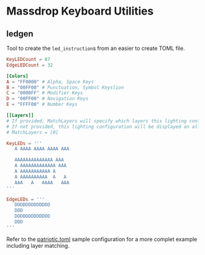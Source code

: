 # Massdrop Keyboard Utilities

## ledgen
Tool to create the `led_instruction`s from an easier to create TOML file.

 ```toml
KeyLEDCount = 87
EdgeLEDCount = 32

[Colors]
A = "FF0000" # Alpha, Space Keys
B = "00FF00" # Punctuation, Symbol Keyslion
C = "0000FF" # Modifier Keys
D = "00FF00" # Navigation Keys
E = "FFFF00" # Number Keys

[[Layers]]
# If provided, MatchLayers will specify which layers this lighting configuration is displayed on.
# If not provided, this lighting configuration will be displayed on all layers and overridden where specified.
# MatchLayers = [0]

KeyLEDs = '''
	A AAAA AAAA AAAA AAA

	AAAAAAAAAAAAAA AAA
	A AAAAAAAAAAAAA AAA
	A AAAAAAAAAAA A
	A AAAAAAAAAA  A   A
	AAA   A   AAAA   AAA
'''

EdgeLEDs = '''
	DDDDDDDDDDDDD
	DDD
	DDDDDDDDDDDDD
	DDD
'''
```

Refer to the [patriotic.toml](samples/patriotic.toml) sample configuration for a more complet example including layer matching.
